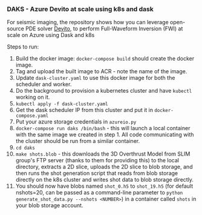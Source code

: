 ### DAKS - Azure Devito at scale using k8s and dask
For seismic imaging, the repository shows how you can leverage open-source PDE solver [Devito](https://www.devitoproject.org/), to perform Full-Waveform Inversion (FWI) at scale on Azure using Dask and k8s  

Steps to run:
1. Build the docker image: `docker-compose build` should create the docker image. 
2. Tag and upload the built image to ACR - note the name of the image. 
3. Update `dask-cluster.yaml` to use this docker image for both the scheduler and worker. 
4. Do the background to provision a kubernetes cluster and have `kubectl` working on it. 
5. `kubectl apply -f dask-cluster.yaml`
6. Get the dask scheduler IP from this cluster and put it in `docker-compose.yaml`
7. Put your azure storage credentials in `azureio.py`
8. `docker-compose run daks /bin/bash` - this will launch a local container with the same image we created in step 1. All code communicating with the cluster should be run from a similar container. 
9. `cd daks`
10. `make shots.blob` - this downloads the 3D Overthrust Model from SLIM group's FTP server (thanks to them for providing this) to the local directory, extracts a 2D slice, uploads the 2D slice to blob storage, and then runs the shot generation script that reads from blob storage directly on the k8s cluster and writes shot data to blob storage directly. 
11. You should now have blobs named `shot_0.h5` to `shot_19.h5` (for default nshots=20, can be passed as a command-line parameter to `python generate_shot_data.py --nshots <NUMBER>`) in a container called `shots` in your blob storage account. 
